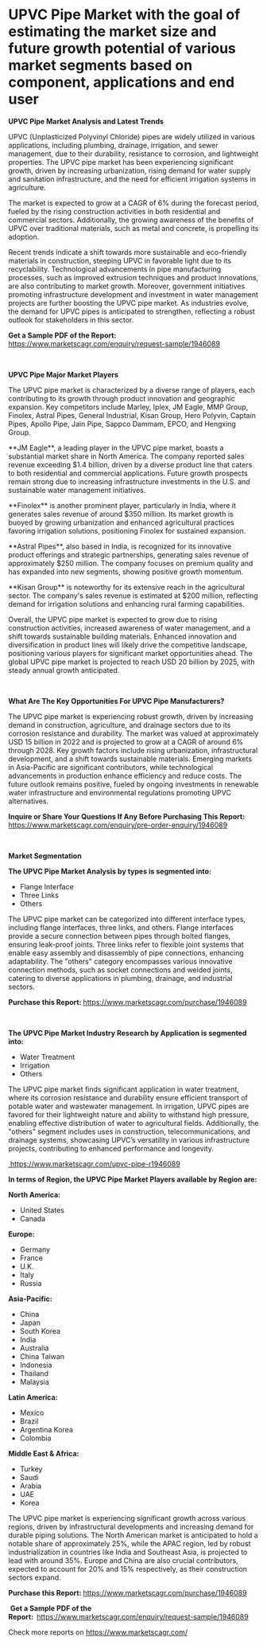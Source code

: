 <p><h1>UPVC Pipe Market with the goal of estimating the market size and future growth potential of various market segments based on component, applications and end user</h1></p><p><strong>UPVC Pipe Market Analysis and Latest Trends</strong></p>
<p><p>UPVC (Unplasticized Polyvinyl Chloride) pipes are widely utilized in various applications, including plumbing, drainage, irrigation, and sewer management, due to their durability, resistance to corrosion, and lightweight properties. The UPVC pipe market has been experiencing significant growth, driven by increasing urbanization, rising demand for water supply and sanitation infrastructure, and the need for efficient irrigation systems in agriculture.</p><p>The market is expected to grow at a CAGR of 6% during the forecast period, fueled by the rising construction activities in both residential and commercial sectors. Additionally, the growing awareness of the benefits of UPVC over traditional materials, such as metal and concrete, is propelling its adoption. </p><p>Recent trends indicate a shift towards more sustainable and eco-friendly materials in construction, steeping UPVC in favorable light due to its recyclability. Technological advancements in pipe manufacturing processes, such as improved extrusion techniques and product innovations, are also contributing to market growth. Moreover, government initiatives promoting infrastructure development and investment in water management projects are further boosting the UPVC pipe market. As industries evolve, the demand for UPVC pipes is anticipated to strengthen, reflecting a robust outlook for stakeholders in this sector.</p></p>
<p><strong>Get a Sample PDF of the Report:&nbsp;</strong> <a href="https://www.marketscagr.com/enquiry/request-sample/1946089?utm_campaign=2634&utm_medium=2&utm_source=Github&utm_content=ia&utm_term=01042025&utm_id=upvc-pipe">https://www.marketscagr.com/enquiry/request-sample/1946089</a></p>
<p>&nbsp;</p>
<p><strong>UPVC Pipe Major Market Players</strong></p>
<p><p>The UPVC pipe market is characterized by a diverse range of players, each contributing to its growth through product innovation and geographic expansion. Key competitors include Marley, Iplex, JM Eagle, MMP Group, Finolex, Astral Pipes, General Industrial, Kisan Group, Hero Polyvin, Captain Pipes, Apollo Pipe, Jain Pipe, Sappco Dammam, EPCO, and Hengxing Group.</p><p>**JM Eagle**, a leading player in the UPVC pipe market, boasts a substantial market share in North America. The company reported sales revenue exceeding $1.4 billion, driven by a diverse product line that caters to both residential and commercial applications. Future growth prospects remain strong due to increasing infrastructure investments in the U.S. and sustainable water management initiatives.</p><p>**Finolex** is another prominent player, particularly in India, where it generates sales revenue of around $350 million. Its market growth is buoyed by growing urbanization and enhanced agricultural practices favoring irrigation solutions, positioning Finolex for sustained expansion.</p><p>**Astral Pipes**, also based in India, is recognized for its innovative product offerings and strategic partnerships, generating sales revenue of approximately $250 million. The company focuses on premium quality and has expanded into new segments, showing positive growth momentum.</p><p>**Kisan Group** is noteworthy for its extensive reach in the agricultural sector. The company's sales revenue is estimated at $200 million, reflecting demand for irrigation solutions and enhancing rural farming capabilities.</p><p>Overall, the UPVC pipe market is expected to grow due to rising construction activities, increased awareness of water management, and a shift towards sustainable building materials. Enhanced innovation and diversification in product lines will likely drive the competitive landscape, positioning various players for significant market opportunities ahead. The global UPVC pipe market is projected to reach USD 20 billion by 2025, with steady annual growth anticipated.</p></p>
<p>&nbsp;</p>
<p><strong>What Are The Key Opportunities For UPVC Pipe Manufacturers?</strong></p>
<p><p>The UPVC pipe market is experiencing robust growth, driven by increasing demand in construction, agriculture, and drainage sectors due to its corrosion resistance and durability. The market was valued at approximately USD 15 billion in 2022 and is projected to grow at a CAGR of around 6% through 2028. Key growth factors include rising urbanization, infrastructural development, and a shift towards sustainable materials. Emerging markets in Asia-Pacific are significant contributors, while technological advancements in production enhance efficiency and reduce costs. The future outlook remains positive, fueled by ongoing investments in renewable water infrastructure and environmental regulations promoting UPVC alternatives.</p></p>
<p><strong>Inquire or Share Your Questions If Any Before Purchasing This Report:</strong> <a href="https://www.marketscagr.com/enquiry/pre-order-enquiry/1946089?utm_campaign=2634&utm_medium=2&utm_source=Github&utm_content=ia&utm_term=01042025&utm_id=upvc-pipe">https://www.marketscagr.com/enquiry/pre-order-enquiry/1946089</a></p>
<p>&nbsp;</p>
<p><strong>Market Segmentation</strong></p>
<p><strong>The UPVC Pipe Market Analysis by types is segmented into:</strong></p>
<p><ul><li>Flange Interface</li><li>Three Links</li><li>Others</li></ul></p>
<p><p>The UPVC pipe market can be categorized into different interface types, including flange interfaces, three links, and others. Flange interfaces provide a secure connection between pipes through bolted flanges, ensuring leak-proof joints. Three links refer to flexible joint systems that enable easy assembly and disassembly of pipe connections, enhancing adaptability. The "others" category encompasses various innovative connection methods, such as socket connections and welded joints, catering to diverse applications in plumbing, drainage, and industrial sectors.</p></p>
<p><strong>Purchase this Report:&nbsp;</strong><a href="https://www.marketscagr.com/purchase/1946089?utm_campaign=2634&utm_medium=2&utm_source=Github&utm_content=ia&utm_term=01042025&utm_id=upvc-pipe">https://www.marketscagr.com/purchase/1946089</a></p>
<p>&nbsp;</p>
<p><strong>The UPVC Pipe Market Industry Research by Application is segmented into:</strong></p>
<p><ul><li>Water Treatment</li><li>Irrigation</li><li>Others</li></ul></p>
<p><p>The UPVC pipe market finds significant application in water treatment, where its corrosion resistance and durability ensure efficient transport of potable water and wastewater management. In irrigation, UPVC pipes are favored for their lightweight nature and ability to withstand high pressure, enabling effective distribution of water to agricultural fields. Additionally, the "others" segment includes uses in construction, telecommunications, and drainage systems, showcasing UPVC’s versatility in various infrastructure projects, contributing to enhanced performance and longevity.</p></p>
<p><a href="https://www.marketscagr.com/upvc-pipe-r1946089?utm_campaign=2634&utm_medium=2&utm_source=Github&utm_content=ia&utm_term=01042025&utm_id=upvc-pipe">&nbsp;https://www.marketscagr.com/upvc-pipe-r1946089</a></p>
<p><strong>In terms of Region, the UPVC Pipe Market Players available by Region are:</strong></p>
<p>
    <p> <strong> North America: </strong>
        <ul>
            <li>United States</li>
            <li>Canada</li>
        </ul>
        </p> 
    <p> <strong> Europe: </strong>
        <ul>
            <li>Germany</li>
            <li>France</li>
            <li>U.K.</li>
            <li>Italy</li>
            <li>Russia</li>
        </ul>
        </p> 
    <p> <strong> Asia-Pacific: </strong>
        <ul>
            <li>China</li>
            <li>Japan</li>
            <li>South Korea</li>
            <li>India</li>
            <li>Australia</li>
            <li>China Taiwan</li>
            <li>Indonesia</li>
            <li>Thailand</li>
            <li>Malaysia</li>
        </ul>
        </p> 
    <p> <strong> Latin America: </strong>
        <ul>
            <li>Mexico</li>
            <li>Brazil</li>
            <li>Argentina Korea</li>
            <li>Colombia</li>
        </ul>
        </p> 
    <p> <strong> Middle East & Africa: </strong>
        <ul>
            <li>Turkey</li>
            <li>Saudi</li>
            <li>Arabia</li>
            <li>UAE</li>
            <li>Korea</li>
        </ul>
    </p>
    </p>
<p><p>The UPVC pipe market is experiencing significant growth across various regions, driven by infrastructural developments and increasing demand for durable piping solutions. The North American market is anticipated to hold a notable share of approximately 25%, while the APAC region, led by robust industrialization in countries like India and Southeast Asia, is projected to lead with around 35%. Europe and China are also crucial contributors, expected to account for 20% and 15% respectively, as their construction sectors expand.</p></p>
<p><strong>Purchase this Report: </strong><a href="https://www.marketscagr.com/purchase/1946089?utm_campaign=2634&utm_medium=2&utm_source=Github&utm_content=ia&utm_term=01042025&utm_id=upvc-pipe">https://www.marketscagr.com/purchase/1946089</a></p>
<p>&nbsp;<strong>Get a Sample PDF of the Report:&nbsp;&nbsp;</strong><a href="https://www.marketscagr.com/enquiry/request-sample/1946089?utm_campaign=2634&utm_medium=2&utm_source=Github&utm_content=ia&utm_term=01042025&utm_id=upvc-pipe">https://www.marketscagr.com/enquiry/request-sample/1946089</a></p>
<p><strong></strong></p>
<p>Check more reports on <a href="https://www.marketscagr.com/?utm_campaign=2634&utm_medium=2&utm_source=Github&utm_content=ia&utm_term=01042025&utm_id=upvc-pipe">https://www.marketscagr.com/</a></p>